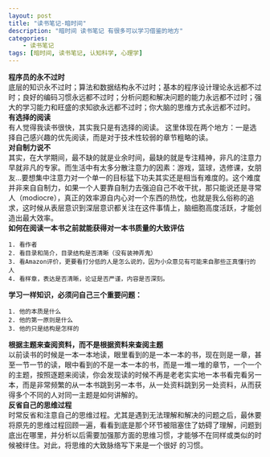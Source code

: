 ```yaml
---
layout: post  
title: "读书笔记-暗时间"  
description: "暗时间 读书笔记 有很多可以学习借鉴的地方"  
categories:
    - 读书笔记
tags: [暗时间, 读书笔记, 认知科学, 心理学]
---
```

__程序员的永不过时__  
底层的知识永不过时；算法和数据结构永不过时；基本的程序设计理论永远都不过时；良好的编码习惯永远都不过时；分析问题和解决问题的能力永远都不过时；强大的学习能力和旺盛的求知欲永远都不过时；你大脑的思维方式永远都不过时。  
__有选择的阅读__  
有人觉得我读书很快，其实我只是有选择的阅读。
这里体现在两个地方：一是选择自己感兴趣的优先阅读，而是对于技术性较弱的章节粗略的读。   
__对自制力说不__  
其实，在大学期间，最不缺的就是业余时间，最缺的就是专注精神，非凡的注意力早就非凡的专家。而生活中有太多分散注意力的因素：游戏，篮球，选修课，女朋友...要想集中注意力对一个单一的目标猛下功夫其实还是相当有难度的。这个难度并非来自自制力，如果一个人要靠自制力去强迫自己不收干扰，那只能说还是寻常人（modiocre），真正的效率源自内心对一个东西的热忱，也就是我么俗称的追求，这时候从表层意识到深层意识都关注在这件事情上，脑细胞高度活跃，才能创造出最大效率。  
__如何在阅读一本书之前就能获得对一本书质量的大致评估__  

	1. 看作者
	2. 看目录和简介，目录结构是否清晰（没有装神弄鬼）
	3. 看Amazon评价，更要看打分低的人是怎么说的，因为小众意见有可能来自那些正真懂行的人
	4. 看样章，表达是否清晰，论证是否严谨，内容是否深刻。
__学习一样知识，必须问自己三个重要问题：__  

	1. 他的本质是什么
	2. 他的第一原则是什么
	3. 他的只是结构是怎样的

__根据主题来查阅资料，而不是根据资料来查阅主题__  
以前读书的时候是一本一本地读，眼里看到的是一本一本的书，现在则是一章，甚至一节一节的读，眼中看到的不是一本一本的书，而是一堆一堆的章节，一个一个的主题，按照逐题来阅读，你会发现读的时候不再是老老实实地一本书看完看另一本，而是非常频繁的从一本书跳到另一本书，从一处资料跳到另一处资料，从而获得多个不同的人对同一主题是如何讲解的。  
__反省自己的思维过程__  
时常反省和注意自己的思维过程。尤其是遇到无法理解和解决的问题之后，最休要将原先的思维过程回顾一遍，看看到底是那个环节被阻塞住了妨碍了理解，问题到底出在哪里，并分析以后需要加强那方面的思维习惯，才能够不在同样或类似的时候被绊住。对此，将思维的大致脉络写下来是一个很好 的习惯。

